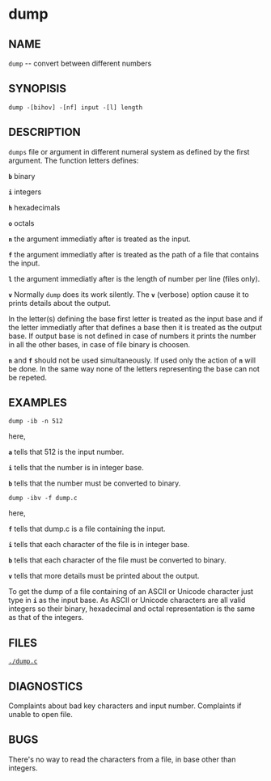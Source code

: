 # dump
 
## NAME

`dump` -- convert between different numbers

## SYNOPISIS

`dump -[bihov] -[nf] input -[l] length`

## DESCRIPTION

`dumps` file or argument in different numeral system as defined by the first argument. The function letters defines:

**`b`** binary

**`i`** integers

**`h`** hexadecimals

**`o`** octals

**`n`** the argument immediatly after is treated as the input.

**`f`** the argument immediatly after is treated as the path of a file that contains the input.

**`l`** the argument immediatly after is the length of number per line (files only).

**`v`** Normally `dump` does its work silently. The **`v`** (verbose) option cause it to prints details about the output.

In the letter(s) defining the base first letter is treated as the input base and if the letter immediatly after that defines a base then it is treated as the output base. If output base is not defined in case of numbers it prints the number in all the other bases, in case of file binary is choosen.

**`n`** and **`f`** should not be used simultaneously. If used only the action of **`n`** will be done. In the same way none of the letters representing the base can not be repeted.

## EXAMPLES

`dump -ib -n 512`

here,

**`a`** tells that 512 is the input number.

**`i`** tells that the number is in integer base.

**`b`** tells that the number must be converted to binary.

`dump -ibv -f dump.c`

here,

**`f`** tells that dump.c is a file containing the input.

**`i`** tells that each character of the file is in integer base.

**`b`** tells that each character of the file must be converted to binary.

**`v`** tells that more details must be printed about the output.

To get the dump of a file containing of an ASCII or Unicode character just type in **`i`** as the input base. As ASCII or Unicode characters are all valid integers so their binary, hexadecimal and octal representation is the same as that of the integers.

## FILES

[`./dump.c`](https://github.com/r3sun/dump.c/blob/main/dump.c)

## DIAGNOSTICS

Complaints about bad key characters and input number. Complaints if unable to open file.

## BUGS

There's no way to read the characters from a file, in base other than integers.
